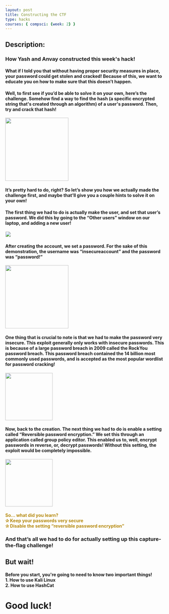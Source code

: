 ```yaml
---
layout: post
title: Constructing the CTF
type: hacks
courses: { compsci: {week: 2} }
---
```


<h2>
Description:
</h2>
<h3>
How Yash and Anvay constructed this week's hack!
</h3>

<h4>
What if I told you that without having proper security measures in place, your password could get stolen and cracked! Because of this, we want to educate you on how to make sure that this doesn’t happen.
</h4>
<h4>
Well, to first see if you’d be able to solve it on your own, here’s the challenge. Somehow find a way to find the hash (a specific encrypted string that's created through an algorithm) of a user's password. Then, try and crack that hash!
</h4>
<img src="{{site.baseurl}}/images/week2/howhashingworks.jpg" height="200px">
<h4>
It’s pretty hard to do, right? So let’s show you how we actually made the challenge first, and maybe that’ll give you a couple hints to solve it on your own!
</h4>
<h4>
The first thing we had to do is actually make the user, and set that user’s password. We did this by going to the “Other users” window on our laptop, and adding a new user! 
</h4>
<img src="{{site.baseurl}}/images/week2/addinguser.png" style="border: 1px solid white;">
<h4>
After creating the account, we set a password. For the sake of this demonstration, the username was “insecureaccount” and the password was “password!”
</h4>
<img src="{{site.baseurl}}/images/week2/makingapwd.png" height="200px">
<h4>
One thing that is crucial to note is that we had to make the password very insecure. This exploit generally only works with insecure passwords. This is because of a large password breach in 2009 called the RockYou password breach. This password breach contained the 14 billion most commonly used passwords, and is accepted as the most popular wordlist for password cracking!
</h4>
<img src="{{site.baseurl}}/images/week2/rockyou.png" height="150px">
<h4>
Now, back to the creation. The next thing we had to do is enable a setting called “Reversible password encryption.” We set this through an application called group policy editor. This enabled us to, well, encrypt passwords in reverse, or, decrypt passwords! Without this setting, the exploit would be completely impossible. 
</h4>
<img src="{{site.baseurl}}/images/week2/revpass.png" height="150px">

<h4 style="color: #b5890e;">
So… what did you learn?
<br>
✰ Keep your passwords very secure
<br>
✰ Disable the setting “reversible password encryption” 
</h4>
<h3>
And that’s all we had to do for actually setting up this capture-the-flag challenge!
</h3>
<h2>
But wait!
</h2>
<h4>
Before you start, you're going to need to know two important things! 
<br>
1. How to use Kali Linux
<br>
2. How to use HashCat
</h4>
<h1>
Good luck!
</h1>